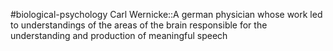 #biological-psychology 
Carl Wernicke::A german physician whose work led to understandings of the areas of the brain responsible for the understanding and production of meaningful speech